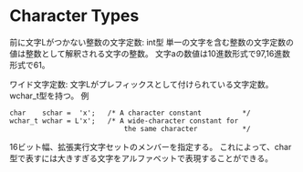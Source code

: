 # Character Types
前に文字Lがつかない整数の文字定数:
int型
単一の文字を含む整数の文字定数の値は整数として解釈される文字の整数。
文字aの数値は10進数形式で97,16進数形式で61。

ワイド文字定数:
文字Lがプレフィックスとして付けられている文字定数。
wchar_t型を持つ。
例
```
char    schar =  'x';   /* A character constant          */
wchar_t wchar = L'x';   /* A wide-character constant for
                            the same character           */
```
16ビット幅、拡張実行文字セットのメンバーを指定する。
これによって、char型で表すには大きすぎる文字をアルファベットで表現することができる。